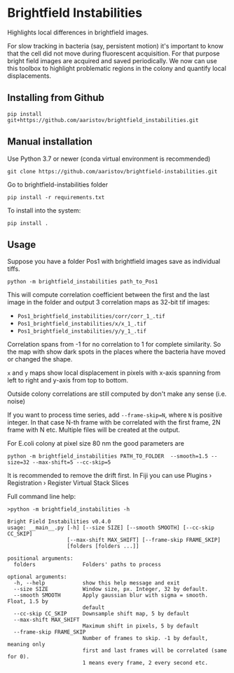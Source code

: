 # Brightfield Instabilities
Highlights local differences in brightfield images.

For slow tracking in bacteria (say, persistent motion) it's important to know that the cell did not move during fluorescent acquisition. For that purpose bright field images are acquired and saved periodically. We now can use this toolbox to highlight problematic regions in the colony and quantify local displacements.

## Installing from Github

`pip install git+https://github.com/aaristov/brightfield_instabilities.git`


## Manual installation

Use Python 3.7 or newer (conda virtual environment is recommended)

`git clone https://github.com/aaristov/brightfield-instabilities.git`

Go to brightfield-instabilities folder

`pip install -r requirements.txt`

To install into the system:

`pip install .`


## Usage

Suppose you have a folder Pos1 with brightfield images save as individual tiffs.

`python -m brightfield_instabilities path_to_Pos1`

This will compute correlation coefficient between the first and the last image in the folder and output 3 correlation maps as 32-bit tif images:
*  `Pos1_brightfield_instabilities/corr/corr_1_.tif`
*  `Pos1_brightfield_instabilities/x/x_1_.tif`
*  `Pos1_brightfield_instabilities/y/y_1_.tif` 

Correlation spans from -1 for no correlation to 1 for complete similarity. So the map with show dark spots in the places where the bacteria have moved or changed the shape. 

`x` and `y` maps show local displacement in pixels with x-axis spanning from left to right and y-axis from top to bottom. 

Outside colony correlations are still computed by don't make any sense (i.e. noise)

If you want to process time series, add `--frame-skip=N`, where `N` is positive integer. In that case N-th frame with be correlated with the first frame, 2N frame with N etc. Multiple files will be created at the output.

For E.coli colony at pixel size 80 nm the good parameters are

`python -m brightfield_instabilities PATH_TO_FOLDER  --smooth=1.5 --size=32 --max-shift=5 --cc-skip=5`

It is recommended to remove the drift first. In Fiji you can use  Plugins › Registration › Register Virtual Stack Slices

Full command line help:

```
>python -m brightfield_instabilities -h

Bright Field Instabilities v0.4.0
usage: __main__.py [-h] [--size SIZE] [--smooth SMOOTH] [--cc-skip CC_SKIP]
                   [--max-shift MAX_SHIFT] [--frame-skip FRAME_SKIP]
                   [folders [folders ...]]

positional arguments:
  folders               Folders' paths to process

optional arguments:
  -h, --help            show this help message and exit
  --size SIZE           Window size, px. Integer, 32 by default.
  --smooth SMOOTH       Apply gaussian blur with sigma = smooth. Float, 1.5 by
                        default
  --cc-skip CC_SKIP     Downsample shift map, 5 by default
  --max-shift MAX_SHIFT
                        Maximum shift in pixels, 5 by default
  --frame-skip FRAME_SKIP
                        Number of frames to skip. -1 by default, meaning only
                        first and last frames will be correlated (same for 0).
                        1 means every frame, 2 every second etc.
```

